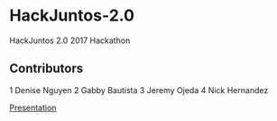 # HackJuntos-2.0
HackJuntos 2.0 2017 Hackathon

## Contributors 
1 Denise Nguyen
2 Gabby Bautista
3 Jeremy Ojeda
4 Nick Hernandez



[Presentation](https://docs.google.com/presentation/d/e/2PACX-1vTTp6WeQhnYHvBeooNVC1Inr5VlEQjhHB9iPyKD3PcI10lH_UvaJuaDer9DTJPJuWVn2yKRCROv07Il/pub?start=true&loop=true&delayms=3000&slide=id.g2ac0aecc16_1_12)
